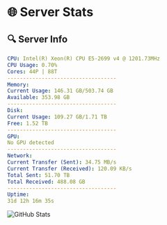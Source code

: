 # 🌐 Server Stats
## 🔍 Server Info
```yaml
CPU: Intel(R) Xeon(R) CPU E5-2699 v4 @ 1201.73MHz
CPU Usage: 0.70%
Cores: 44P | 88T
-----------------------------------
Memory:
Current Usage: 146.31 GB/503.74 GB
Available: 353.98 GB
-----------------------------------
Disk:
Current Usage: 109.27 GB/1.71 TB
Free: 1.52 TB
-----------------------------------
GPU:
No GPU detected
-----------------------------------
Network:
Current Transfer (Sent): 34.75 MB/s
Current Transfer (Received): 120.09 KB/s
Total Sent: 51.70 TB
Total Received: 488.08 GB
-----------------------------------
Uptime:
31d 12h 16m 35s
```
![GitHub Stats](https://img.shields.io/badge/Updated-2025-04-08_09:39:24-blue)